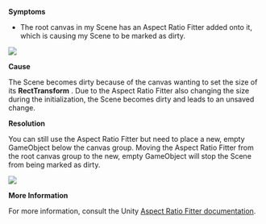 

**Symptoms**


- The root canvas in my Scene has an Aspect Ratio Fitter added onto it, which is causing my Scene to be marked as dirty.



![](/hc/en-us/article_attachments/209265946/Screen_Shot_2016-10-20_at_12.40.55_copy.jpg)



**Cause**



The Scene becomes dirty because of the canvas wanting to set the size of its  **RectTransform** . Due to the Aspect Ratio Fitter also changing the size during the initialization, the Scene becomes dirty and leads to an unsaved change.



**Resolution**



You can still use the Aspect Ratio Fitter but need to place a new, empty GameObject below the canvas group. Moving the Aspect Ratio Fitter from the root canvas group to the new, empty GameObject will stop the Scene from being marked as dirty.



![](/hc/en-us/article_attachments/209235163/Screen_Shot_2016-10-20_at_14.34.32.png)



**More Information**



For more information, consult the Unity [Aspect Ratio Fitter documentation](https://docs.unity3d.com/Manual/script-AspectRatioFitter.html).

